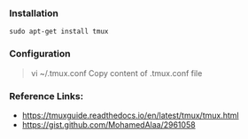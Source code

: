 ### Installation
`sudo apt-get install tmux`

### Configuration

> vi ~/.tmux.conf
> Copy content of .tmux.conf file 

### Reference Links:
- https://tmuxguide.readthedocs.io/en/latest/tmux/tmux.html
- https://gist.github.com/MohamedAlaa/2961058
